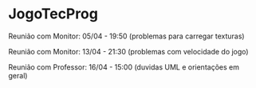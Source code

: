# JogoTecProg

Reunião com Monitor: 05/04 - 19:50 (problemas para carregar texturas)

Reunião com Monitor: 13/04 - 21:30 (problemas com velocidade do jogo)


Reunião com Professor: 16/04 - 15:00 (duvidas UML e orientações em geral)
